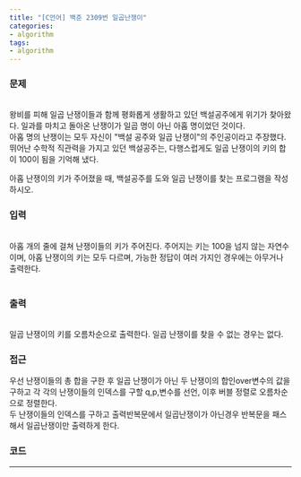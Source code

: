 ```yaml
---
title: "[C언어] 백준 2309번 일곱난쟁이"
categories: 
- algorithm
tags:
- algorithm
---
```

### __문제__<br>   
 <br>
왕비를 피해 일곱 난쟁이들과 함께 평화롭게 생활하고 있던 백설공주에게 위기가 찾아왔다. 일과를 마치고 돌아온 난쟁이가 일곱 명이 아닌 아홉 명이었던 것이다.<br>
아홉 명의 난쟁이는 모두 자신이 "백설 공주와 일곱 난쟁이"의 주인공이라고 주장했다. 뛰어난 수학적 직관력을 가지고 있던 백설공주는, 다행스럽게도 일곱 난쟁이의 키의 합이 100이 됨을 기억해 냈다.<br>

아홉 난쟁이의 키가 주어졌을 때, 백설공주를 도와 일곱 난쟁이를 찾는 프로그램을 작성하시오.<br>

### __입력__<br>
<br>
아홉 개의 줄에 걸쳐 난쟁이들의 키가 주어진다. 주어지는 키는 100을 넘지 않는 자연수이며, 아홉 난쟁이의 키는 모두 다르며, 가능한 정답이 여러 가지인 경우에는 아무거나 출력한다.<br>
<br>

### __출력__<br>
<br>
일곱 난쟁이의 키를 오름차순으로 출력한다. 일곱 난쟁이를 찾을 수 없는 경우는 없다.
<br>

### __접근__<br>
우선 난쟁이들의 총 합을 구한 후 일곱 난쟁이가 아닌 두 난쟁이의 합인over변수의 값을 구하고 각 각의 난쟁이들의 인덱스를 구할 q,p,변수를 선언, 이후 버블 정렬로 오름차순으로 정렬한다.<br>
두 난쟁이들의 인덱스를 구하고 출력반복문에서 일곱난쟁이가 아닌경우 반복문을 패스해서 일곱난쟁이만 출력하게 한다.<br>


### __코드__<br>

<script src="https://gist.github.com/freeman3427/ffcdce1ecaa93d31aba10d58fd0d4f2d.js"></script>

---